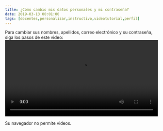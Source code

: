 ```yaml
---
title: ¿Cómo cambio mis datos personales y mi contraseña?
date: 2019-03-13 00:01:00
tags: [docentes,personalizar,instructivo,videotutorial,perfil]
---
```

Para cambiar sus nombres, apellidos, correo electrónico y su contraseña, siga los pasos de este video:
<video controls="controls" style="width: 100%">
  <source type="video/mp4" src="../vids/01_Perfil.mp4"></source>
  <p>Su navegador no permite videos.</p>
</video>